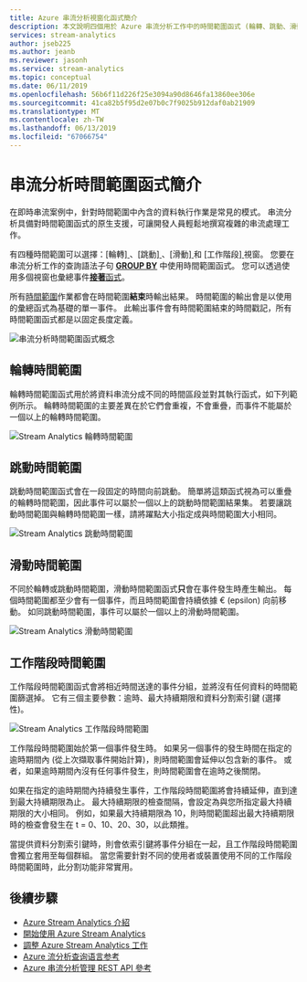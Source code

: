 ```yaml
---
title: Azure 串流分析視窗化函式簡介
description: 本文說明四個用於 Azure 串流分析工作中的時間範圍函式 (輪轉、跳動、滑動、工作階段)。
services: stream-analytics
author: jseb225
ms.author: jeanb
ms.reviewer: jasonh
ms.service: stream-analytics
ms.topic: conceptual
ms.date: 06/11/2019
ms.openlocfilehash: 56b6f11d226f25e3094a90d8646fa13860ee306e
ms.sourcegitcommit: 41ca82b5f95d2e07b0c7f9025b912daf0ab21909
ms.translationtype: MT
ms.contentlocale: zh-TW
ms.lasthandoff: 06/13/2019
ms.locfileid: "67066754"
---
```

# <a name="introduction-to-stream-analytics-windowing-functions"></a>串流分析時間範圍函式簡介

在即時串流案例中，針對時間範圍中內含的資料執行作業是常見的模式。 串流分析具備對時間範圍函式的原生支援，可讓開發人員輕鬆地撰寫複雜的串流處理工作。

有四種時間範圍可以選擇：[輪轉][  ](https://msdn.microsoft.com/azure/stream-analytics/reference/tumbling-window-azure-stream-analytics)、[跳動][  ](https://msdn.microsoft.com/azure/stream-analytics/reference/hopping-window-azure-stream-analytics)、[滑動][  ](https://msdn.microsoft.com/azure/stream-analytics/reference/sliding-window-azure-stream-analytics) 和 [工作階段][  ](https://msdn.microsoft.com/azure/stream-analytics/reference/session-window-azure-stream-analytics) 視窗。  您要在串流分析工作的查詢語法子句 [**GROUP BY**](https://msdn.microsoft.com/azure/stream-analytics/reference/group-by-azure-stream-analytics) 中使用時間範圍函式。 您可以透過使用多個視窗也彙總事件[**接著**函式](https://docs.microsoft.com/stream-analytics-query/windows-azure-stream-analytics)。

所有[時間範圍](https://msdn.microsoft.com/azure/stream-analytics/reference/windowing-azure-stream-analytics)作業都會在時間範圍**結束**時輸出結果。 時間範圍的輸出會是以使用的彙總函式為基礎的單一事件。 此輸出事件會有時間範圍結束的時間戳記，所有時間範圍函式都是以固定長度定義。 

![串流分析時間範圍函式概念](media/stream-analytics-window-functions/stream-analytics-window-functions-conceptual.png)

## <a name="tumbling-window"></a>輪轉時間範圍
輪轉時間範圍函式用於將資料串流分成不同的時間區段並對其執行函式，如下列範例所示。 輪轉時間範圍的主要差異在於它們會重複，不會重疊，而事件不能屬於一個以上的輪轉時間範圍。

![Stream Analytics 輪轉時間範圍](media/stream-analytics-window-functions/stream-analytics-window-functions-tumbling-intro.png)

## <a name="hopping-window"></a>跳動時間範圍
跳動時間範圍函式會在一段固定的時間向前跳動。 簡單將這類函式視為可以重疊的輪轉時間範圍，因此事件可以屬於一個以上的跳動時間範圍結果集。 若要讓跳動時間範圍與輪轉時間範圍一樣，請將躍點大小指定成與時間範圍大小相同。 

![Stream Analytics 跳動時間範圍](media/stream-analytics-window-functions/stream-analytics-window-functions-hopping-intro.png)

## <a name="sliding-window"></a>滑動時間範圍
不同於輪轉或跳動時間範圍，滑動時間範圍函式**只**會在事件發生時產生輸出。 每個時間範圍都至少會有一個事件，而且時間範圍會持續依據 € (epsilon) 向前移動。 如同跳動時間範圍，事件可以屬於一個以上的滑動時間範圍。

![Stream Analytics 滑動時間範圍](media/stream-analytics-window-functions/stream-analytics-window-functions-sliding-intro.png)

## <a name="session-window"></a>工作階段時間範圍
工作階段時間範圍函式會將相近時間送達的事件分組，並將沒有任何資料的時間範圍篩選掉。 它有三個主要參數：逾時、最大持續期限和資料分割索引鍵 (選擇性)。

![Stream Analytics 工作階段時間範圍](media/stream-analytics-window-functions/stream-analytics-window-functions-session-intro.png)

工作階段時間範圍始於第一個事件發生時。 如果另一個事件的發生時間在指定的逾時期間內 (從上次擷取事件開始計算)，則時間範圍會延伸以包含新的事件。 或者，如果逾時期間內沒有任何事件發生，則時間範圍會在逾時之後關閉。

如果在指定的逾時期間內持續發生事件，工作階段時間範圍將會持續延伸，直到達到最大持續期限為止。 最大持續期限的檢查間隔，會設定為與您所指定最大持續期限的大小相同。 例如，如果最大持續期限為 10，則時間範圍超出最大持續期限時的檢查會發生在 t = 0、10、20、30，以此類推。

當提供資料分割索引鍵時，則會依索引鍵將事件分組在一起，且工作階段時間範圍會獨立套用至每個群組。 當您需要針對不同的使用者或裝置使用不同的工作階段時間範圍時，此分割功能非常實用。


## <a name="next-steps"></a>後續步驟
* [Azure Stream Analytics 介紹](stream-analytics-introduction.md)
* [開始使用 Azure Stream Analytics](stream-analytics-real-time-fraud-detection.md)
* [調整 Azure Stream Analytics 工作](stream-analytics-scale-jobs.md)
* [Azure 流分析查询语言参考](https://msdn.microsoft.com/library/azure/dn834998.aspx)
* [Azure 串流分析管理 REST API 參考](https://msdn.microsoft.com/library/azure/dn835031.aspx)

